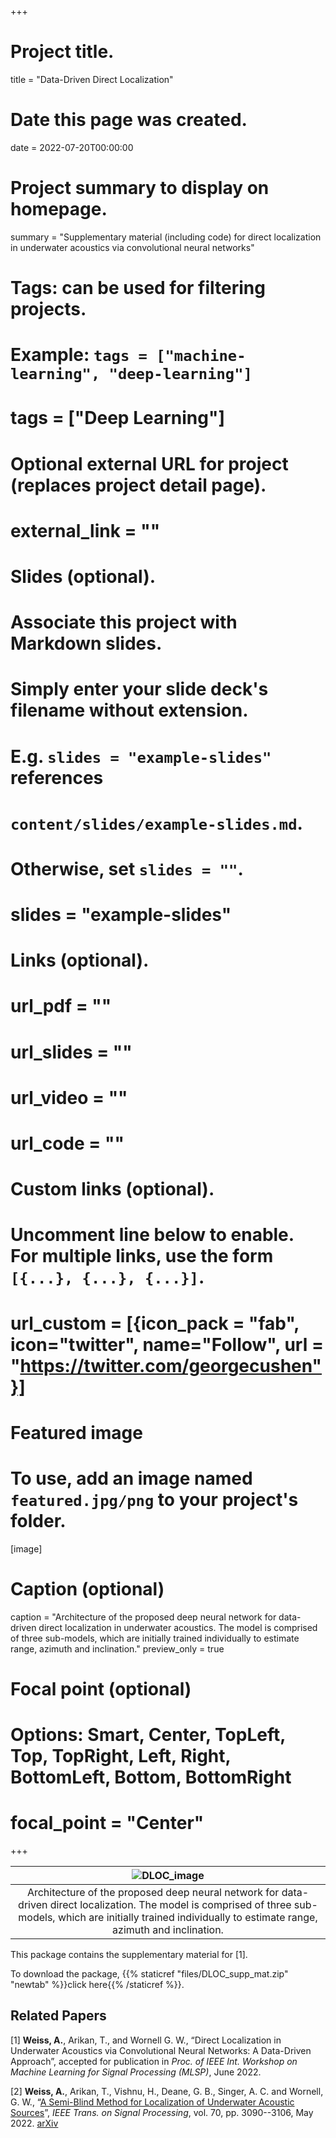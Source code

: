 +++
# Project title.
title = "Data-Driven Direct Localization"

# Date this page was created.
date = 2022-07-20T00:00:00

# Project summary to display on homepage.
summary = "Supplementary material (including code) for direct localization in underwater acoustics via convolutional neural networks"

# Tags: can be used for filtering projects.
# Example: `tags = ["machine-learning", "deep-learning"]`
# tags = ["Deep Learning"]

# Optional external URL for project (replaces project detail page).
# external_link = ""

# Slides (optional).
#   Associate this project with Markdown slides.
#   Simply enter your slide deck's filename without extension.
#   E.g. `slides = "example-slides"` references
#   `content/slides/example-slides.md`.
#   Otherwise, set `slides = ""`.
# slides = "example-slides"

# Links (optional).
# url_pdf = ""
# url_slides = ""
# url_video = ""
# url_code = ""

# Custom links (optional).
#   Uncomment line below to enable. For multiple links, use the form `[{...}, {...}, {...}]`.
# url_custom = [{icon_pack = "fab", icon="twitter", name="Follow", url = "https://twitter.com/georgecushen"}]

# Featured image
# To use, add an image named `featured.jpg/png` to your project's folder.
[image]
  # Caption (optional)
  caption = "Architecture of the proposed deep neural network for data-driven direct localization in underwater acoustics. The model is comprised of three sub-models, which are initially trained individually to estimate range, azimuth and inclination."
  preview_only = true
  # Focal point (optional)
  # Options: Smart, Center, TopLeft, Top, TopRight, Left, Right, BottomLeft, Bottom, BottomRight
  # focal_point = "Center"

+++

| ![DLOC_image](/img/CNN_localization_image.png) |
|:--:|
| Architecture of the proposed deep neural network for data-driven direct localization. The model is comprised of three sub-models, which are initially trained individually to estimate range, azimuth and inclination. |

This package contains the supplementary material for [1].

To download the package, {{% staticref "files/DLOC_supp_mat.zip" "newtab" %}}click here{{% /staticref %}}.


## **Related Papers** ##

[1] **Weiss, A.**, Arikan, T., and Wornell G. W., “Direct Localization in Underwater Acoustics via Convolutional Neural Networks: A Data-Driven Approach”, accepted for publication in _Proc. of IEEE Int. Workshop on Machine Learning for Signal Processing (MLSP)_, June 2022.

[2] **Weiss, A.**, Arikan, T., Vishnu, H., Deane, G. B., Singer, A. C. and Wornell, G. W., “[A Semi-Blind Method for Localization of Underwater Acoustic Sources](https://ieeexplore.ieee.org/document/9773981)”, _IEEE Trans. on Signal Processing_, vol. 70, pp. 3090--3106, May 2022. [arXiv](https://arxiv.org/pdf/2110.14767.pdf)
